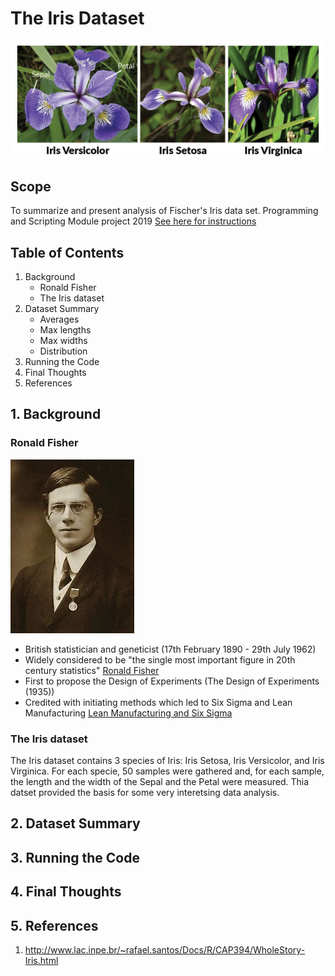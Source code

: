 # The Iris Dataset
![The Iris Family](/Images/iris-machinelearning.png)
## Scope
To summarize and present analysis of Fischer's Iris data set. Programming and Scripting Module project 2019
[See here for instructions](https://github.com/ianmcloughlin/project-pands/raw/master/project.pdf)
## Table of Contents
1. Background
    - Ronald Fisher
    - The Iris dataset
2. Dataset Summary
    - Averages
    - Max lengths
    - Max widths
    - Distribution
3. Running the Code
4. Final Thoughts
5. References

## 1. Background
### Ronald Fisher 
![Ronald Fisher](/Images/Ronald.Fisher.jpg)
* British statistician and geneticist (17th February 1890 - 29th July 1962)
* Widely considered to be "the single most important figure in 20th century statistics" [Ronald Fisher](http://leansixsigmadefinition.com/glossary/ronald-fisher/)
* First to propose the Design of Experiments (The Design of Experiments (1935))
* Credited with initiating methods which led to Six Sigma and Lean Manufacturing [Lean Manufacturing and Six Sigma](http://leansixsigmadefinition.com/glossary/six-sigma/)

### The Iris dataset
The Iris dataset contains 3 species of Iris: Iris Setosa, Iris Versicolor, and Iris Virginica. For each specie, 50 samples were gathered and, for each sample, the length and the width of the Sepal and the Petal were measured. Thia datset provided the basis for some very interetsing data analysis. 

## 2. Dataset Summary

## 3. Running the Code

## 4. Final Thoughts

## 5. References
1. http://www.lac.inpe.br/~rafael.santos/Docs/R/CAP394/WholeStory-Iris.html






